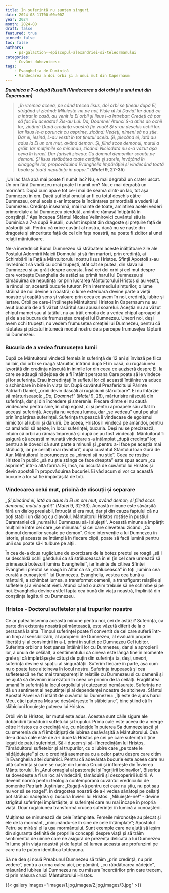 ```yaml
---
title: În suferință nu suntem singuri
date: 2024-08-11T00:00:00Z
year: 2024
month: 2024-08
draft: false
featured: true
pinned: false
toc: false
authors:
    - ps-galaction--episcopul-alexandriei-si-teleormanului
categories:
    - Cuvânt duhovnicesc
tags:
    - Evanghelia de Duminică
    - Vindecarea a doi orbi și a unui mut din Capernaum
---
```

_**Duminica a 7-a după Rusalii (Vindecarea a doi orbi și a unui mut din Capernaum)**_

> _„În vremea aceea, pe când trecea Iisus, doi orbi se țineau după El, strigând și zicând: Miluiește-ne pe noi, Fiule al lui David! Iar după ce a intrat în casă, au venit la El orbii și Iisus i-a întrebat: Credeți că pot să fac Eu aceasta? Zis-au Lui: Da, Doamne! Atunci S-a atins de ochii lor, zicând: După credința voastră fie vouă! Și s-au deschis ochii lor. Iar Iisus le-a poruncit cu asprime, zicând: Vedeți, nimeni să nu știe. Dar ei, ieșind, L-au vestit în tot ținutul acela. Și, plecând ei, iată au adus la El un om mut, având demon. Și, fiind scos demonul, mutul a grăit. Iar mulțimile se minunau, zicând: Niciodată nu s-a văzut așa ceva în Israel. Dar fariseii ziceau: Cu domnul demonilor scoate pe demoni. Și Iisus străbătea toate cetățile și satele, învățând în sinagogile lor, propovăduind Evanghelia Împărăției și vindecând toată boala și toată neputința în popor.”_ (**_Matei_ 9, 27-35**)

„Un lac fără apă mai poate fi numit lac? Nu, e mai degrabă un crater uscat. Un om fără Dumnezeu mai poate fi numit om? Nu, e mai degrabă un mormânt. După cum apa e tot ce-i mai de seamă dintr-un lac, tot așa Dumnezeu în om. Dacă sufletul omului ar fi cu totul deschis către Dumnezeu, omul acela s-ar întoarce la încântarea primordială a vederii lui Dumnezeu. Credința înseamnă, mai înainte de toate, amintirea acelei vederi primordiale a lui Dumnezeu pierdută, amintire rămasă întipărită în conștiință.” Așa începea Sfântul Nicolae Velimirovici cuvântul său la Duminica a 7-a după Rusalii, cuvânt inspirat din dragoste și prețuire față de păstoriții săi. Pentru că orice cuvânt al nostru, dacă nu se naște din dragoste și sinceritate față de cel din fața noastră, nu poate fi ziditor al unei relații mântuitoare.

Ne-a învrednicit Bunul Dumnezeu să străbatem aceste înălțătoare zile ale Postului Adormirii Maicii Domnului și să fim martori, prin credință, ai Schimbării la Față a Mântuitorului nostru Iisus Hristos. Sfinții Apostoli s-au învrednicit să vadă cu ochii trupești, atât cât se putea, din slava lui Dumnezeu și au grăit despre aceasta. Însă cei doi orbi și cel mut despre care vorbește Evanghelia de astăzi au primit harul lui Dumnezeu și tămăduirea de neputința lor prin lucrarea Mântuitorului Hristos și au vestit, la rândul lor, această bucurie tuturor. Prin intermediul simțurilor, o lume străină de noi devine a noastră; o lume exterioară devine parte a vieții noastre și capătă sens și valoare prin ceea ce avem în noi, credință, iubire și iertare. Orbii pe care-i întâlnește Mântuitorul Hristos în Capernaum nu au avut bucuria de a fi văzut răsăritul sau apusul soarelui. Aceștia nu au văzut chipul mamei sau al tatălui, nu au trăit emoția de a vedea chipul aproapelui și de a se bucura de frumusețea creației lui Dumnezeu. Uneori noi, deși avem ochi trupești, nu vedem frumusețea creației lui Dumnezeu, pentru că răutatea și păcatul întunecă modul nostru de a percepe frumusețea făpturii lui Dumnezeu.

### Bucuria de a vedea frumusețea lumii

După ce Mântuitorul vindecă femeia în suferință de 12 ani și înviază pe fiica lui Iair, doi orbi se roagă stăruitor, intrând după El în casă, cu rugăciunea izvorâtă din credința născută în inimile lor din ceea ce auziseră despre El, la care se adaugă nădejdea de a fi întâlnit persoana Care poate să le vindece și lor suferința. Erau încredințați în sufletul lor că această întâlnire va aduce o schimbare în bine în viața lor. După cuvântul Preafericitului Părinte Patriarh Daniel, „orbii devin dascăli ai rugăciunii stăruitoare”. Ei nu întârzie să mărturisească: _„Da, Doamne!”_ (_Matei_ 9, 28), mărturisire născută din suferință, dar și din încredere și smerenie. Fiecare dintre ei nu caută vindecarea pentru sine, în chip egoist, ci și pentru aproapele său aflat în aceeași suferință. Aceștia nu vedeau lumea, dar „se vedeau” unul pe altul prin împărțirea suferinței. Suferința trupească îi vindecase de egoismul nimicitor al iubirii și dăruirii. De aceea, Hristos îi vindecă pe amândoi, pentru ca amândoi să așeze, în locul suferinței, bucuria. Deși nu se precizează, intuim că orbii au rămas împreună și după ce au fost vindecați. Mântuitorul îi asigură că această minunată vindecare s-a întâmplat „după credința” lor, pentru a le dovedi că sunt parte a minunii și „pentru a-i face pe aceștia mai străluciți, iar pe ceilalți mai râvnitori”, după cuvântul Sfântului Ioan Gură de Aur. Mântuitorul le poruncește ca „nimeni să nu știe”. Ceea ce rostise Hristos în public „să nu știe stânga ce face dreapta” este spus acum „cu asprime”, într-o altă formă. Ei, însă, nu ascultă de cuvântul lui Hristos și devin apostoli în propovăduirea bucuriei. Ei văd acum și vor ca această bucurie a lor să fie împărtășită de toți.

### Vindecarea celui mut, pricină de discuții și separare

_„Și plecând ei, iată au adus la El un om mut, având demon, și fiind scos demonul, mutul a grăit”_ (_Matei_ 9, 32-33). Această minune este săvârșită fără un dialog prealabil, întrucât el era mut, dar și din cauza faptului că nu poți stabili un dialog cu diavolul. Mântuitorul Hristos rostise în pustiul Carantaniei că „numai lui Dumnezeu să-I slujești”. Această minune a împărțit mulțimile între cei care „se minunau” și cei care cleveteau zicând: „Cu domnul demonilor scoate pe demon”. Orice intervenție a lui Dumnezeu în istorie, și aceasta se întâmplă în fiecare clipă, poate să facă lumină pentru unii sau poate să-i tulbure pe alții.

În cea de-a doua rugăciune de exorcizare de la botez preotul se roagă „să i se deschidă ochii gândului ca să strălucească în el (în cel care urmează să primească botezul) lumina Evangheliei”, iar înainte de citirea Sfintei Evanghelii preotul se roagă în Altar ca să „strălucească” în toți „lumina cea curată a cunoașterii” lui Dumnezeu. Evanghelia, vestea cea bună a mântuirii, a schimbat lumea, a transformat oamenii, a transfigurat relațiile și sufletele și a vindecat vieți. Atunci când o auzim trebuie să ne schimbe și pe noi. Evanghelia devine astfel fapta cea bună din viața noastră, împlinită din conștiința legăturii cu Dumnezeu.

### Hristos - Doctorul sufletelor și al trupurilor noastre

Ce ar putea însemna această minune pentru noi, cei de astăzi? Suferința, ca parte din existența noastră pământească, este văzută diferit de la o persoană la alta. Timpul suferinței poate fi convertit de cel care suferă într-un timp al sensibilizării, al apropierii de Dumnezeu, al evaluării propriei libertăți și al consimțirii în a-L primi în suflet pe Dumnezeu Cel iubitor. Suferința orbilor a fost șansa întâlnirii lor cu Dumnezeu, dar și a apropierii lor, a unuia de celălalt, a sentimentului că cineva este lângă tine în momente grele și că împărtășește câtuși de puțin din suferința ta, deși, uneori, suferința devine și spațiu al singurătății. Suferim fiecare în parte, așa cum nu o poate face altcineva în locul nostru. Suferința trupească și cea sufletească ne fac mai transparenți în relațiile cu Dumnezeu și cu oamenii și ne ajută să devenim încrezători în ceea ce primim de la ceilalți. Fragilitatea umană în suferință ia locul orgoliului și cutezanței nemăsurate. Suferința ne dă un sentiment al neputinței și al dependenței noastre de altcineva. Sfântul Apostol Pavel va fi întărit de cuvântul lui Dumnezeu: „Îți este de ajuns harul Meu, căci puterea Mea se desăvârșește în slăbiciune”, bine știind că în slăbiciuni locuiește puterea lui Hristos.

Orbii vin la Hristos, iar mutul este adus. Acestea sunt căile sigure ale dobândirii tămăduirii sufletului și trupului. Prima cale este aceea de a merge către Hristos cu o credință vie, cu nădejde în puterea Sa dumnezeiască și cu smerenia de a fi îmbrățișați de iubirea desăvârșită a Mântuitorului. Cea de-a doua cale este de a-i duce la Hristos pe cei pe care suferința îi ține legați de patul suferinței. Să-i ducem și să-i încredințăm lui Hristos, Tămăduitorul sufletelor și al trupurilor, cu o iubire care „pe toate le nădăjduiește” și cu o credință asemenea cu a celor patru despre care citim în Evanghelia altei duminici. Pentru că adevărata bucurie este aceea care nu uită suferința și care se naște din lumina Crucii și înflorește din Învierea Mântuitorului. În „Anul omagial al pastorației și îngrijirii bolnavilor”, Biserica se dovedește a fi un loc al vindecării, tămăduirii și descoperirii iubirii. A devenit normă pentru teologia contemporană cuvântul vrednicului de pomenire Patriarh Justinian: „Rugați-vă pentru cei care nu știu, nu pot sau nu vor să se roage!”. În dragostea noastră de a-i vedea sănătoși pe ceilalți pot străluci nădejdea și bucuria Învierii lui Hristos. „Miluiește-ne!” - devine strigătul suferinței împărtășite, al suferinței care nu mai încape în propria viață. Doar rugăciunea transformă crucea suferinței în lumină a cunoașterii.

Mulțimea se minunează de cele întâmplate. Femeile mironosițe au plecat și ele de la mormânt, „minunându-se în sine de cele întâmplate”; Apostolul Petru se miră și el la ușa mormântului. Sunt exemple care ne ajută să ieșim din siguranța definită de propriile concepții despre viață și să trăim sentimentul de uimire care ne asigură de prezența delicată a lui Dumnezeu în lume și în viața noastră și de faptul că lumea aceasta are profunzimi pe care nu le putem identifica totdeauna.

Să ne dea și nouă Preabunul Dumnezeu să trăim „prin credință, nu prin vedere”, pentru a urma calea aici, pe pământ, „cu răbdătoarea nădejde”, măsurând iubirea lui Dumnezeu nu cu măsura încercărilor prin care trecem, ci prin măsura crucii Mântuitorului Hristos.

{{< gallery images="images/1.jpg,images/2.jpg,images/3.jpg" >}}